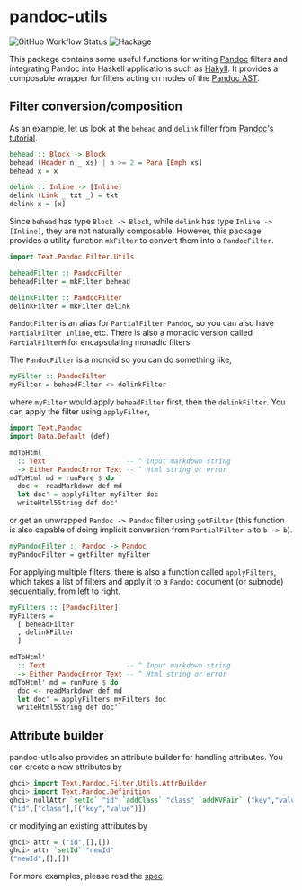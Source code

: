 # pandoc-utils

![GitHub Workflow Status](https://img.shields.io/github/workflow/status/Krasjet/pandoc-utils/build)
![Hackage](https://img.shields.io/hackage/v/pandoc-utils)

This package contains some useful functions for writing
[Pandoc](https://pandoc.org/) filters and integrating Pandoc into Haskell
applications such as [Hakyll](https://jaspervdj.be/hakyll/). It provides a
composable wrapper for filters acting on nodes of the [Pandoc
AST](https://hackage.haskell.org/package/pandoc-types/docs/Text-Pandoc-Definition.html).

## Filter conversion/composition

As an example, let us look at the `behead` and `delink` filter from [Pandoc's
tutorial](https://pandoc.org/filters.html).
```haskell
behead :: Block -> Block
behead (Header n _ xs) | n >= 2 = Para [Emph xs]
behead x = x

delink :: Inline -> [Inline]
delink (Link _ txt _) = txt
delink x = [x]
```

Since `behead` has type `Block -> Block`, while `delink` has type `Inline ->
[Inline]`, they are not naturally composable. However, this package provides a
utility function `mkFilter` to convert them into a `PandocFilter`.
```haskell
import Text.Pandoc.Filter.Utils

beheadFilter :: PandocFilter
beheadFilter = mkFilter behead

delinkFilter :: PandocFilter
delinkFilter = mkFilter delink
```
`PandocFilter` is an alias for `PartialFilter Pandoc`, so you can also have
`PartialFilter Inline`, etc. There is also a monadic version called
`PartialFilterM` for encapsulating monadic filters.

The `PandocFilter` is a monoid so you can do something like,
```haskell
myFilter :: PandocFilter
myFilter = beheadFilter <> delinkFilter
```
where `myFilter` would apply `beheadFilter` first, then the `delinkFilter`. You
can apply the filter using `applyFilter`,
```haskell
import Text.Pandoc
import Data.Default (def)

mdToHtml
  :: Text                    -- ^ Input markdown string
  -> Either PandocError Text -- ^ Html string or error
mdToHtml md = runPure $ do
  doc <- readMarkdown def md
  let doc' = applyFilter myFilter doc
  writeHtml5String def doc'
```
or get an unwrapped `Pandoc -> Pandoc` filter using `getFilter` (this function
is also capable of doing implicit conversion from `PartialFilter a` to `b ->
b`).
```haskell
myPandocFilter :: Pandoc -> Pandoc
myPandocFilter = getFilter myFilter
```

For applying multiple filters, there is also a function called `applyFilters`,
which takes a list of filters and apply it to a `Pandoc` document (or subnode)
sequentially, from left to right.
```haskell
myFilters :: [PandocFilter]
myFilters =
  [ beheadFilter
  , delinkFilter
  ]

mdToHtml'
  :: Text                    -- ^ Input markdown string
  -> Either PandocError Text -- ^ Html string or error
mdToHtml' md = runPure $ do
  doc <- readMarkdown def md
  let doc' = applyFilters myFilters doc
  writeHtml5String def doc'
```

## Attribute builder

pandoc-utils also provides an attribute builder for handling attributes. You
can create a new attributes by
```haskell
ghci> import Text.Pandoc.Filter.Utils.AttrBuilder
ghci> import Text.Pandoc.Definition
ghci> nullAttr `setId` "id" `addClass` "class" `addKVPair` ("key","value")
("id",["class"],[("key","value")])
```
or modifying an existing attributes by
```haskell
ghci> attr = ("id",[],[])
ghci> attr `setId` "newId"
("newId",[],[])
```

For more examples, please read the
[spec](https://github.com/Krasjet/pandoc-utils/blob/master/test/Spec.hs).
